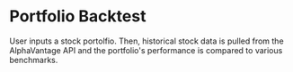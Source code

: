 # Portfolio Backtest
User inputs a stock portolfio. Then, historical stock data is pulled from the AlphaVantage API and the portfolio's performance is compared to various benchmarks.
